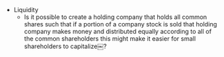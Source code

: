 - Liquidity
    - Is it possible to create a holding company that holds all common shares such that if a portion of a company stock is sold that holding company makes money and distributed equally according to all of the common shareholders this might make it easier for small shareholders to capitalize￼?
